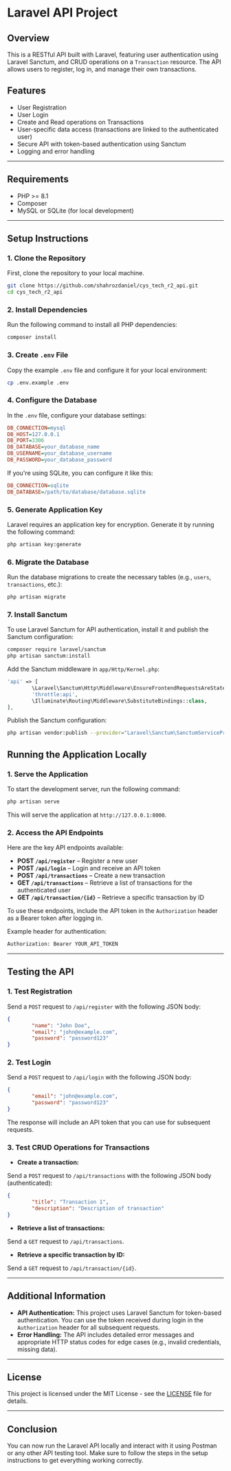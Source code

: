 
# Laravel API Project

## Overview

This is a RESTful API built with Laravel, featuring user authentication using Laravel Sanctum, and CRUD operations on a `Transaction` resource. The API allows users to register, log in, and manage their own transactions.

## Features

- User Registration
- User Login
- Create and Read operations on Transactions
- User-specific data access (transactions are linked to the authenticated user)
- Secure API with token-based authentication using Sanctum
- Logging and error handling

---

## Requirements

- PHP >= 8.1
- Composer
- MySQL or SQLite (for local development)

---

## Setup Instructions

### 1. Clone the Repository

First, clone the repository to your local machine.

```bash
git clone https://github.com/shahrozdaniel/cys_tech_r2_api.git
cd cys_tech_r2_api
```

### 2. Install Dependencies

Run the following command to install all PHP dependencies:

```bash
composer install
```

### 3. Create `.env` File

Copy the example `.env` file and configure it for your local environment:

```bash
cp .env.example .env
```

### 4. Configure the Database

In the `.env` file, configure your database settings:

```ini
DB_CONNECTION=mysql
DB_HOST=127.0.0.1
DB_PORT=3306
DB_DATABASE=your_database_name
DB_USERNAME=your_database_username
DB_PASSWORD=your_database_password
```

If you're using SQLite, you can configure it like this:

```ini
DB_CONNECTION=sqlite
DB_DATABASE=/path/to/database/database.sqlite
```

### 5. Generate Application Key

Laravel requires an application key for encryption. Generate it by running the following command:

```bash
php artisan key:generate
```

### 6. Migrate the Database

Run the database migrations to create the necessary tables (e.g., `users`, `transactions`, etc.):

```bash
php artisan migrate
```

### 7. Install Sanctum

To use Laravel Sanctum for API authentication, install it and publish the Sanctum configuration:

```bash
composer require laravel/sanctum
php artisan sanctum:install
```

Add the Sanctum middleware in `app/Http/Kernel.php`:

```php
'api' => [
		\Laravel\Sanctum\Http\Middleware\EnsureFrontendRequestsAreStateful::class,
		'throttle:api',
		\Illuminate\Routing\Middleware\SubstituteBindings::class,
],
```

Publish the Sanctum configuration:

```bash
php artisan vendor:publish --provider="Laravel\Sanctum\SanctumServiceProvider"
```

## Running the Application Locally

### 1. Serve the Application

To start the development server, run the following command:

```bash
php artisan serve
```

This will serve the application at `http://127.0.0.1:8000`.

### 2. Access the API Endpoints

Here are the key API endpoints available:

- **POST `/api/register`** – Register a new user
- **POST `/api/login`** – Login and receive an API token
- **POST `/api/transactions`** – Create a new transaction
- **GET `/api/transactions`** – Retrieve a list of transactions for the authenticated user
- **GET `/api/transaction/{id}`** – Retrieve a specific transaction by ID

To use these endpoints, include the API token in the `Authorization` header as a Bearer token after logging in.

Example header for authentication:

```bash
Authorization: Bearer YOUR_API_TOKEN
```

---

## Testing the API

### 1. Test Registration

Send a `POST` request to `/api/register` with the following JSON body:

```json
{
		"name": "John Doe",
		"email": "john@example.com",
		"password": "password123"
}
```

### 2. Test Login

Send a `POST` request to `/api/login` with the following JSON body:

```json
{
		"email": "john@example.com",
		"password": "password123"
}
```

The response will include an API token that you can use for subsequent requests.

### 3. Test CRUD Operations for Transactions

- **Create a transaction:**

Send a `POST` request to `/api/transactions` with the following JSON body (authenticated):

```json
{
		"title": "Transaction 1",
		"description": "Description of transaction"
}
```

- **Retrieve a list of transactions:**

Send a `GET` request to `/api/transactions`.

- **Retrieve a specific transaction by ID:**

Send a `GET` request to `/api/transaction/{id}`.

---

## Additional Information

- **API Authentication:** This project uses Laravel Sanctum for token-based authentication. You can use the token received during login in the `Authorization` header for all subsequent requests.
- **Error Handling:** The API includes detailed error messages and appropriate HTTP status codes for edge cases (e.g., invalid credentials, missing data).

---

## License

This project is licensed under the MIT License - see the [LICENSE](LICENSE) file for details.

---

## Conclusion

You can now run the Laravel API locally and interact with it using Postman or any other API testing tool. Make sure to follow the steps in the setup instructions to get everything working correctly.
